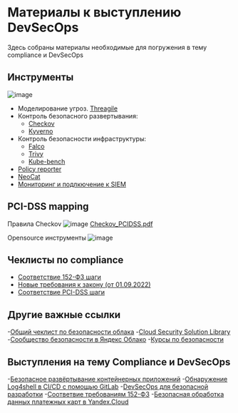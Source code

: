 # Материалы к выступлению DevSecOps

Здесь собраны материалы необходимые для погружения в тему compliance и DevSecOps

## Инструменты

![image](https://user-images.githubusercontent.com/26599534/189934203-ad99b860-e806-41aa-9967-8a9faa4c005a.png)
- Моделирование угроз. [Threagile](https://threagile.io/)
- Контроль безопасного развертывания:
  - [Checkov](https://github.com/bridgecrewio/checkov)
  - [Kyverno](https://cloud.yandex.ru/marketplace/products/yc/kyverno)
- Контроль безопасноcти инфраструктуры:
  - [Falco](https://falco.org/blog/intro-k8s-security-monitoring/)
  - [Trivy](https://www.aquasec.com/products/trivy/)
  - [Kube-bench](https://github.com/aquasecurity/kube-bench)
- [Policy reporter](https://cloud.yandex.ru/marketplace/products/yc/policy-reporter)
- [NeoCat](https://cloud.yandex.ru/marketplace/products/neoflex/neocat)
- [Мониторинг и подлкючение к SIEM](https://github.com/yandex-cloud/yc-solution-library-for-security/tree/master/auditlogs/export-auditlogs-to-ELK_main)

## PCI-DSS mapping

Правила Checkov
![image](https://user-images.githubusercontent.com/26599534/189936500-6200d703-9a0e-4ca1-a550-203b0fc89e2d.png)
[Checkov_PCIDSS.pdf](https://github.com/rbm1718/devsecops/files/9558351/Checkov_PCIDSS.pdf)

Opensource инструменты
![image](https://user-images.githubusercontent.com/26599534/189936760-18ebfd7d-8f68-4726-809b-1b6eb9677fd1.png)

## Чеклисты по compliance

- [Соответствие 152-ФЗ шаги](https://storage.yandexcloud.net/yc-compliance/recomendations/FZ-152-RU.pdf)
- [Новые требования к закону (от 01.09.2022)](https://storage.yandexcloud.net/yc-compliance/Checklist_new_requirements_152-FZ.pdf)
- [Соответствие PCI-DSS шаги](https://storage.yandexcloud.net/yc-compliance/certificates/YC_PCI_DSS_Guide.pdf)

## Другие важные ссылки

-[Общий чеклист по безопасности облака](https://cloud.yandex.ru/docs/security/domains/checklist)
-[Cloud Security Solution Library](https://github.com/yandex-cloud/yc-solution-library-for-security)
-[Сообщество безопасности в Яндекс Облако](https://t.me/YandexCloudSecurity)
-[Курсы по безопасности](https://cloud.yandex.ru/training/infrastructure-protection)

## Выступления на тему Compliance и DevSecOps
-[Безопасное развёртывание контейнерных приложений](https://www.youtube.com/watch?v=Q4VAWr-SdMw&t=10006s)
-[Обнаружение Log4shell в CI/CD с помощью GitLab](https://www.youtube.com/watch?v=ub5QRrwXJno&list=PL1x4ET76A10Yi8ejAht9puemwRX_qmIlB&index=17)
-[DevSecOps для безопасной разработки](https://www.youtube.com/watch?v=t-iJtbHqULs&list=PL1x4ET76A10Yi8ejAht9puemwRX_qmIlB&index=18)
-[Соответвие требованиям 152-ФЗ](https://www.youtube.com/watch?v=dS9KPfIE9oQ&list=PL1x4ET76A10Yi8ejAht9puemwRX_qmIlB&index=2)
-[Безопасная обработка данных платежных карт в Yandex.Cloud]()
